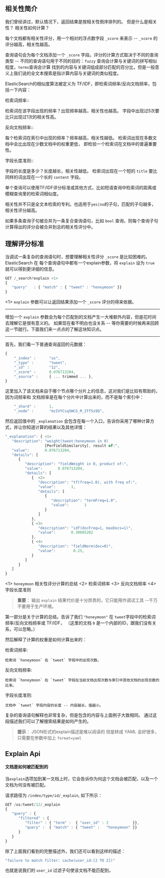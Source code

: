 ## 相关性简介

我们曾经讲过，默认情况下，返回结果是按相关性倒序排列的。
但是什么是相关性？ 相关性如何计算？

每个文档都有相关性评分，用一个相对的浮点数字段 `_score` 来表示 -- `_score` 的评分越高，相关性越高。

查询语句会为每个文档添加一个 `_score` 字段。评分的计算方式取决于不同的查询类型 --
不同的查询语句用于不同的目的：`fuzzy` 查询会计算与关键词的拼写相似程度，`terms`查询会计算
找到的内容与关键词组成部分匹配的百分比，但是一般意义上我们说的全文本搜索是指计算内容与关键词的类似程度。

ElasticSearch的相似度算法被定义为 TF/IDF，即检索词频率/反向文档频率，包括一下内容：

检索词频率::

  检索词在该字段出现的频率？出现频率越高，相关性也越高。
  字段中出现过5次要比只出现过1次的相关性高。

反向文档频率::

  每个检索词在索引中出现的频率？频率越高，相关性越低。
  检索词出现在多数文档中会比出现在少数文档中的权重更低，
  即检验一个检索词在文档中的普遍重要性。

字段长度准则::

  字段的长度是多少？长度越长，相关性越低。
  检索词出现在一个短的 `title` 要比同样的词出现在一个长的 `content` 字段。

单个查询可以使用TF/IDF评分标准或其他方式，比如短语查询中检索词的距离或模糊查询里的检索词相似度。

相关性并不只是全文本检索的专利。也适用于`yes|no`的子句，匹配的子句越多，相关性评分越高。

如果多条查询子句被合并为一条复合查询语句，比如 `bool` 查询，则每个查询子句计算得出的评分会被合并到总的相关性评分中。

## 理解评分标准

当调试一条复杂的查询语句时，想要理解相关性评分 `_score` 是比较困难的。ElasticSearch 在
每个查询语句中都有一个explain参数，将 `explain` 设为 `true` 就可以得到更详细的信息。

```Javascript
GET /_search?explain <1>
{
   "query"   : { "match" : { "tweet" : "honeymoon" }}
}
```
<1> `explain` 参数可以让返回结果添加一个 `_score` 评分的得来依据。

****
增加一个 `explain` 参数会为每个匹配到的文档产生一大堆额外内容，但是花时间去理解它是很有意义的。
如果现在看不明白也没关系 -- 等你需要的时候再来回顾这一节就行。下面我们来一点点的了解这块知识点。
****

首先，我们看一下普通查询返回的元数据：

```Javascript
{
    "_index" :      "us",
    "_type" :       "tweet",
    "_id" :         "12",
    "_score" :      0.076713204,
    "_source" :     { ... trimmed ... },
}
```

这里加入了该文档来自于哪个节点哪个分片上的信息，这对我们是比较有帮助的，因为词频率和
文档频率是在每个分片中计算出来的，而不是每个索引中：

```Javascript
    "_shard" :      1,
    "_node" :       "mzIVYCsqSWCG_M_ZffSs9Q",
```

然后返回值中的 `_explanation` 会包含在每一个入口，告诉你采用了哪种计算方式，并让你知道计算的结果以及其他详情：

```Javascript
"_explanation": { <1>
   "description": "weight(tweet:honeymoon in 0)
                  [PerFieldSimilarity], result of:",
   "value":       0.076713204,
   "details": [
      {
         "description": "fieldWeight in 0, product of:",
         "value":       0.076713204,
         "details": [
            {  <2>
               "description": "tf(freq=1.0), with freq of:",
               "value":       1,
               "details": [
                  {
                     "description": "termFreq=1.0",
                     "value":       1
                  }
               ]
            },
            { <3>
               "description": "idf(docFreq=1, maxDocs=1)",
               "value":       0.30685282
            },
            { <4>
               "description": "fieldNorm(doc=0)",
               "value":        0.25,
            }
         ]
      }
   ]
}
```
<1> `honeymoon` 相关性评分计算的总结
<2> 检索词频率
<3> 反向文档频率
<4> 字段长度准则

>**重要**：
> 输出 `explain` 结果代价是十分昂贵的，它只能用作调试工具
> --千万不要用于生产环境。

第一部分是关于计算的总结。告诉了我们 `"honeymoon"` 在 `tweet`字段中的检索词频率/反向文档频率或 TF/IDF，
（这里的文档 `0` 是一个内部的ID，跟我们没有关系，可以忽略。）

然后解释了计算的权重是如何计算出来的：

检索词频率:

    检索词 `honeymoon` 在 `tweet` 字段中的出现次数。

反向文档频率:

    检索词 `honeymoon` 在 `tweet` 字段在当前文档出现次数与索引中其他文档的出现总数的比率。

字段长度准则:

    文档中 `tweet` 字段内容的长度 -- 内容越长，值越小。

复杂的查询语句解释也非常复杂，但是包含的内容与上面例子大致相同。
通过这段描述我们可以了解搜索结果是如何产生的。

>**提示**：
>JSON形式的explain描述是难以阅读的
>但是转成 YAML 会好很多，只需要在参数中加上 `format=yaml`


## Explain Api

#### 文档是如何被匹配到的

当`explain`选项加到某一文档上时，它会告诉你为何这个文档会被匹配，以及一个文档为何没有被匹配。

请求路径为 `/index/type/id/_explain`, 如下所示：

```Javascript
GET /us/tweet/12/_explain
{
   "query" : {
      "filtered" : {
         "filter" : { "term" :  { "user_id" : 2           }},
         "query" :  { "match" : { "tweet" :   "honeymoon" }}
      }
   }
}
```

除了上面我们看到的完整描述外，我们还可以看到这样的描述：


```Javascript
"failure to match filter: cache(user_id:[2 TO 2])"
```

也就是说我们的 `user_id` 过滤子句使该文档不能匹配到。
